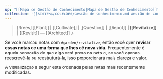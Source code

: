 ```yaml
---
up: "[[Mapa de Gestão de Conhecimento|Mapa de Gestão de Conhecimento]]"
collection: "[[SISTEMA/COLEÇÕES/Gestão de Conhecimento.md|Gestão de Conhecimento]]"
---
```

> [!trees] [[Plant]] | [[Cultivate]] | [[Question]] | [[Repot]] | **[[Revitalize]]** | [[Revisit]] — [[Architect]] ⤴️

Se você marcou notas com `#garden/revitalize`, então você quer **revisar essas notas de uma forma que lhes dê nova vida.** Frequentemente é aquela sensação de que algo está preso na nota e, se você apenas reescrevê-la ou reestruturá-la, isso proporcionará mais clareza e valor.

A visualização a seguir está ordenada pelas notas mais recentemente modificadas.

